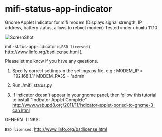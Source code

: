 mifi-status-app-indicator
=========================

Gnome Applet Indicator for mifi modem (Displays signal strength, IP address, battery status, allows to reboot modem) Tested under ubuntu 11.10

![ScreenShot](https://raw2.github.com/fastinetserver/mifi-status-app-indicator/master/screenshots/mifi-ghome-applet.png)

mifi-status-app-indicator is `BSD licensed` ( http://www.linfo.org/bsdlicense.html ).

Please let me know if you have any questions.


1) Specify correct settings in the settings.py file, e.g.:
MODEM_IP = '192.168.1.1'
MODEM_PASS = 'admin'

2) Run
./mifi_status.py

3) If indicator doesn't appear in your gnome panel, then follow this tutorial to install "Indicator Applet Complete"
http://www.webupd8.org/2011/11/indicator-applet-ported-to-gnome-3-can.html


GENERAL LINKS:

`BSD licensed`: http://www.linfo.org/bsdlicense.html

